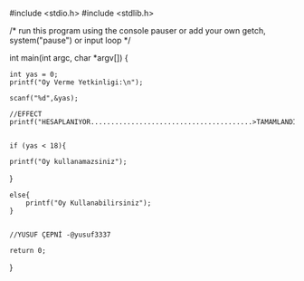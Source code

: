 #include <stdio.h>
#include <stdlib.h>

/* run this program using the console pauser or add your own getch, system("pause") or input loop */

int main(int argc, char *argv[]) {
	
	int yas = 0;
	printf("Oy Verme Yetkinligi:\n");
	
	scanf("%d",&yas);

	//EFFECT
	printf("HESAPLANIYOR........................................>TAMAMLANDI!\n\n\n\n\n");
	
	
	if (yas < 18){
	
	printf("Oy kullanamazsiniz");
}
	
	else{
		printf("Oy Kullanabilirsiniz");
	}
	
																																																				//YUSUF ÇEPNİ -@yusuf3337
	
	return 0;
}
